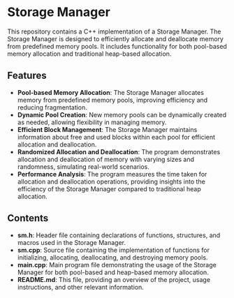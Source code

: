 # Storage Manager

This repository contains a C++ implementation of a Storage Manager. The Storage Manager is designed to efficiently allocate and deallocate memory from predefined memory pools. It includes functionality for both pool-based memory allocation and traditional heap-based allocation.

## Features

- **Pool-based Memory Allocation**: The Storage Manager allocates memory from predefined memory pools, improving efficiency and reducing fragmentation.
- **Dynamic Pool Creation**: New memory pools can be dynamically created as needed, allowing flexibility in managing memory.
- **Efficient Block Management**: The Storage Manager maintains information about free and used blocks within each pool for efficient allocation and deallocation.
- **Randomized Allocation and Deallocation**: The program demonstrates allocation and deallocation of memory with varying sizes and randomness, simulating real-world scenarios.
- **Performance Analysis**: The program measures the time taken for allocation and deallocation operations, providing insights into the efficiency of the Storage Manager compared to traditional heap allocation.

## Contents

- **sm.h**: Header file containing declarations of functions, structures, and macros used in the Storage Manager.
- **sm.cpp**: Source file containing the implementation of functions for initializing, allocating, deallocating, and destroying memory pools.
- **main.cpp**: Main program file demonstrating the usage of the Storage Manager for both pool-based and heap-based memory allocation.
- **README.md**: This file, providing an overview of the project, usage instructions, and other relevant information.

